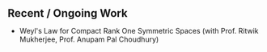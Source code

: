 <h1 id="ongoing work"></h1>

<h2 style="margin: 60px 0px 10px;">Recent / Ongoing Work</h2>
<ul>
<li>Weyl's Law for Compact Rank One Symmetric Spaces (with Prof. Ritwik Mukherjee, Prof. Anupam Pal Choudhury) <a href = "https://arxiv.org/abs/2407.05274>Preprint</a></li></li>
</ul>
